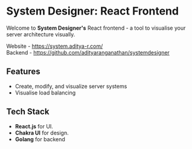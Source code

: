 # System Designer: React Frontend

Welcome to **System Designer's** React frontend - a tool to visualise your server architecture visually.

Website - https://system.aditya-r.com/  
Backend - https://github.com/adityaranganathan/systemdesigner

## Features

- Create, modify, and visualize server systems
- Visualise load balancing

## Tech Stack

- **React.js** for UI.
- **Chakra UI** for design.
- **Golang** for backend
